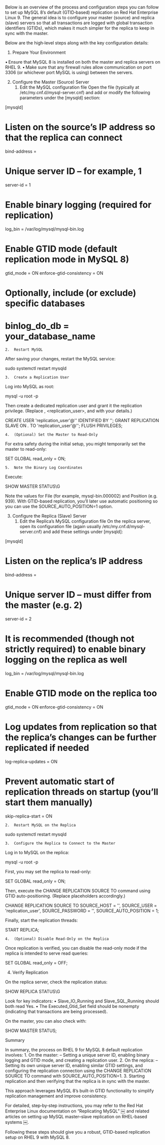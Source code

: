 Below is an overview of the process and configuration steps you can follow to set up MySQL 8’s default (GTID‐based) replication on Red Hat Enterprise Linux 9. The general idea is to configure your master (source) and replica (slave) servers so that all transactions are logged with global transaction identifiers (GTIDs), which makes it much simpler for the replica to keep in sync with the master.

Below are the high‐level steps along with the key configuration details:

1. Prepare Your Environment

• Ensure that MySQL 8 is installed on both the master and replica servers on RHEL 9.
• Make sure that any firewall rules allow communication on port 3306 (or whichever port MySQL is using) between the servers.

2. Configure the Master (Source) Server
	1.	Edit the MySQL configuration file
Open the file (typically at /etc/my.cnf.d/mysql-server.cnf) and add or modify the following parameters under the [mysqld] section:

[mysqld]
# Listen on the source’s IP address so that the replica can connect
bind-address = <master-ip-address>
# Unique server ID – for example, 1
server-id = 1
# Enable binary logging (required for replication)
log_bin = /var/log/mysql/mysql-bin.log
# Enable GTID mode (default replication mode in MySQL 8)
gtid_mode = ON
enforce-gtid-consistency = ON
# Optionally, include (or exclude) specific databases
# binlog_do_db = your_database_name


	2.	Restart MySQL
After saving your changes, restart the MySQL service:

sudo systemctl restart mysqld


	3.	Create a Replication User
Log into MySQL as root:

mysql -u root -p

Then create a dedicated replication user and grant it the replication privilege. (Replace <replica-ip>, <replication_user>, and <password> with your details.)

CREATE USER 'replication_user'@'<replica-ip>' IDENTIFIED BY '<password>';
GRANT REPLICATION SLAVE ON *.* TO 'replication_user'@'<replica-ip>';
FLUSH PRIVILEGES;


	4.	(Optional) Set the Master to Read-Only
For extra safety during the initial setup, you might temporarily set the master to read-only:

SET GLOBAL read_only = ON;


	5.	Note the Binary Log Coordinates
Execute:

SHOW MASTER STATUS\G

Note the values for File (for example, mysql-bin.000002) and Position (e.g. 939). With GTID-based replication, you’ll later use automatic positioning so you can use the SOURCE_AUTO_POSITION=1 option.

3. Configure the Replica (Slave) Server
	1.	Edit the Replica’s MySQL configuration file
On the replica server, open its configuration file (again usually /etc/my.cnf.d/mysql-server.cnf) and add these settings under [mysqld]:

[mysqld]
# Listen on the replica’s IP address
bind-address = <replica-ip-address>
# Unique server ID – must differ from the master (e.g. 2)
server-id = 2
# It is recommended (though not strictly required) to enable binary logging on the replica as well
log_bin = /var/log/mysql/mysql-bin.log
# Enable GTID mode on the replica too
gtid_mode = ON
enforce-gtid-consistency = ON
# Log updates from replication so that the replica’s changes can be further replicated if needed
log-replica-updates = ON
# Prevent automatic start of replication threads on startup (you’ll start them manually)
skip-replica-start = ON


	2.	Restart MySQL on the Replica

sudo systemctl restart mysqld


	3.	Configure the Replica to Connect to the Master
Log in to MySQL on the replica:

mysql -u root -p

First, you may set the replica to read-only:

SET GLOBAL read_only = ON;

Then, execute the CHANGE REPLICATION SOURCE TO command using GTID auto-positioning. (Replace placeholders accordingly.)

CHANGE REPLICATION SOURCE TO
    SOURCE_HOST = '<master-ip-address>',
    SOURCE_USER = 'replication_user',
    SOURCE_PASSWORD = '<password>',
    SOURCE_AUTO_POSITION = 1;

Finally, start the replication threads:

START REPLICA;


	4.	(Optional) Disable Read-Only on the Replica
Once replication is verified, you can disable the read-only mode if the replica is intended to serve read queries:

SET GLOBAL read_only = OFF;

4. Verify Replication

On the replica server, check the replication status:

SHOW REPLICA STATUS\G

Look for key indicators:
	•	Slave_IO_Running and Slave_SQL_Running should both read Yes.
	•	The Executed_Gtid_Set field should be nonempty (indicating that transactions are being processed).

On the master, you can also check with:

SHOW MASTER STATUS;

Summary

In summary, the process on RHEL 9 for MySQL 8 default replication involves:
	1.	On the master:
– Setting a unique server ID, enabling binary logging and GTID mode, and creating a replication user.
	2.	On the replica:
– Setting its own unique server ID, enabling similar GTID settings, and configuring the replication connection using the CHANGE REPLICATION SOURCE TO command with SOURCE_AUTO_POSITION=1.
	3.	Starting replication and then verifying that the replica is in sync with the master.

This approach leverages MySQL 8’s built-in GTID functionality to simplify replication management and improve consistency.

For detailed, step‐by‐step instructions, you may refer to the Red Hat Enterprise Linux documentation on “Replicating MySQL”  ￼ and related articles on setting up MySQL master–slave replication on RHEL-based systems  ￼.

Following these steps should give you a robust, GTID-based replication setup on RHEL 9 with MySQL 8.